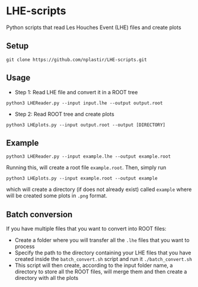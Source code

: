 # LHE-scripts
Python scripts that read Les Houches Event (LHE) files and create plots 

## Setup

```
git clone https://github.com/nplastir/LHE-scripts.git
```

## Usage 

- Step 1: Read LHE file and convert it in a ROOT tree

```
python3 LHEReader.py --input input.lhe --output output.root
```
- Step 2: Read ROOT tree and create plots
```
python3 LHEplots.py --input output.root --output [DIRECTORY]
```


## Example
```
python3 LHEReader.py --input example.lhe --output example.root
```
Running this, will create a root file ```example.root```. Then, simply run
```
python3 LHEplots.py --input example.root --output example
```
which will create a directory (if does not already exist) called ```example``` where will be created some plots in ```.png``` format. 


## Batch conversion

If you have multiple files that you want to convert into ROOT files:
- Create a folder where you will transfer all the ```.lhe``` files that you want to process 
- Specify the path to the directory containing your LHE files that you have created inside the ```batch_convert.sh``` script and run it ```./batch_convert.sh```
- This script will then create, according to the input folder name, a directory to store all the ROOT files, will merge them and then create a directory with all the plots 
